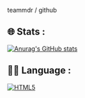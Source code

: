 teammdr / github

## 🌐 Stats :
[![Anurag's GitHub stats](https://github-readme-stats.vercel.app/api?username=teammdrr)](https://github.com/anuraghazra/github-readme-stats)

## 👨‍🎓 Language :
[![HTML5]([lien_vers_l_image](https://camo.githubusercontent.com/bfe6a48836e87b13a16f1f56f88fee428475c2ac29247992ec9b8bcc7154f881/68747470733a2f2f696d672e736869656c64732e696f2f62616467652f48544d4c352d4533344632363f7374796c653d666f722d7468652d6261646765266c6f676f3d68746d6c35266c6f676f436f6c6f723d7768697465))]([lien_vers_ton_projet](https://github.com/teammdrr/teammdrr))
